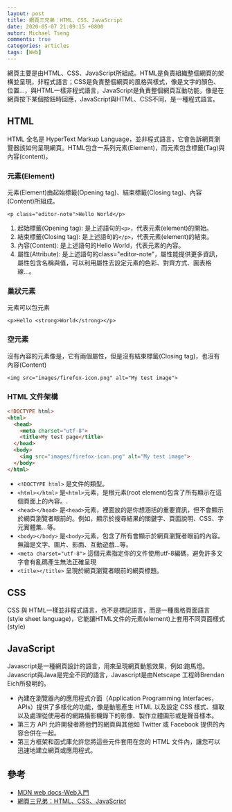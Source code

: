 ```yaml
---
layout: post
title: 網頁三兄弟：HTML、CSS、JavaScript
date: 2020-05-07 21:09:15 +0800
autor: Michael Tseng
comments: true
categories: articles
tags: [Web]
---
```


網頁主要是由HTML、CSS、JavaScript所組成。HTML是負責組織整個網頁的架構並呈現，非程式語言；CSS是負責整個網頁的風格與樣式，像是文字的顏色、位置...，與HTML一樣非程式語言，JavaScript是負責整個網頁互動功能，像是在網頁按下某個按鈕時回應，JavaScript與HTML、CSS不同，是一種程式語言。

## HTML
HTML 全名是 HyperText Markup Language，並非程式語言，它會告訴網頁瀏覽器該如何呈現網頁。HTML包含一系列元素(Element)，而元素包含標籤(Tag)與內容(content)。

### 元素(Element)
元素(Element)由起始標籤(Opening tag)、結束標籤(Closing tag)、內容(Content)所組成。

`<p class="editor-note">Hello World</p>`

1. 起始標籤(Opening tag): 是上述語句的`<p>`，代表元素(element)的開始。
2. 結束標籤(Closing tag): 是上述語句的`</p>`，代表元素(element)的結束。
3. 內容(Content): 是上述語句的Hello World，代表元素的內容。
4. 屬性(Attribute): 是上述語句的class="editor-note"，屬性能提供更多資訊，屬性包含名稱與值，可以利用屬性去設定元素的色彩、對齊方式、圖表格線...。

### 巢狀元素
元素可以包元素

`<p>Hello <strong>World</strong></p>`

### 空元素
沒有內容的元素像是<img>，它有兩個屬性，但是沒有結束標籤(Closing tag)，也沒有內容(Content)

`<img src="images/firefox-icon.png" alt="My test image">`

### HTML 文件架構

```html
<!DOCTYPE html>
<html>
  <head>
    <meta charset="utf-8">
    <title>My test page</title>
  </head>
  <body>
    <img src="images/firefox-icon.png" alt="My test image">
  </body>
</html>
```

* `<!DOCTYPE html>` 是文件的類型。
* `<html></html>` 是`<html>`元素，是根元素(root element)包含了所有顯示在這個頁面上的內容。.
* `<head></head>` 是`<head>`元素，裡面放的是你想涵括的重要資訊，但不會顯示於網頁瀏覽者眼前的。例如，顯示於搜尋結果的關鍵字、頁面說明、CSS、字元實體集...等。
* `<body></body>` 是`<body>`元素，包含了所有會顯示於網頁瀏覽者眼前的內容。 無論是文字、圖片、影面、互動遊戲...等。
* `<meta charset="utf-8">` 這個元素指定你的文件使用utf-8編碼，避免許多文字會有亂碼產生無法正確呈現
* `<title></title>` 呈現於網頁瀏覽者眼前的網頁標題。

## CSS
CSS 與 HTML一樣並非程式語言，也不是標記語言，而是一種風格頁面語言(style sheet language)，它能讓HTML文件的元素(element)上套用不同頁面樣式(style)

## JavaScript
Javascript是一種網頁設計的語言，用來呈現網頁動態效果，例如:跑馬燈。Javascript與Java是完全不同的語言，Javascript是由Netscape 工程師Brendan Eich所發明的。

* 內建在瀏覽器內的應用程式介面（Application Programming Interfaces，APIs）提供了多樣化的功能，像是動態產生 HTML 以及設定 CSS 樣式、擷取以及處理從使用者的網路攝影機錄下的影像、製作立體圖形或是聲音樣本。
* 第三方 API 允許開發者將他們的網頁與其他如 Twitter 或 Facebook 提供的內容合併在一起。
* 第三方框架和函式庫允許您將這些元件套用在您的 HTML 文件內，讓您可以迅速地建立網頁或應用程式。

## 參考
* [MDN web docs-Web入門](https://developer.mozilla.org/zh-TW/docs/Learn/Getting_started_with_the_web)
* [網頁三兄弟：HTML、CSS、JavaScript](https://ithelp.ithome.com.tw/articles/10202689)